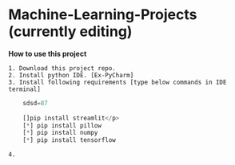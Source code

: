 # Machine-Learning-Projects (currently editing)

**How to use this project**

    1. Download this project repo.
    2. Install python IDE. [Ex-PyCharm]
    3. Install following requirements [type below commands in IDE terminal]

```javascript
    sdsd=87
    
    []pip install streamlit</p>
    [*] pip install pillow
    [*] pip install numpy
    [*] pip install tensorflow
```
    4. 
